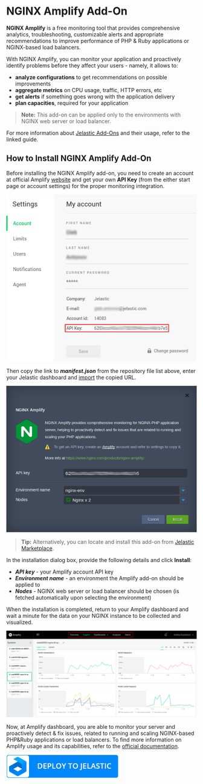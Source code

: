 # NGINX Amplify Add-On

**NGINX Amplify** is a free monitoring tool that provides comprehensive analytics, troubleshooting, customizable alerts and appropriate recommendations to improve performance of PHP & Ruby applications or NGINX-based load balancers.

With NGINX Amplify, you can monitor your application and proactively identify problems before they affect your users - namely, it allows to:
* **analyze configurations** to get recommendations on possible improvements
* **aggregate metrics** on CPU usage, traffic, HTTP errors, etc
* **get alerts** if something goes wrong with the application delivery
* **plan capacities**, required for your application

> **Note:** This add-on can be applied only to the environments with NGINX web server or load balancer.

For more information about [Jelastic Add-Ons](https://github.com/jelastic-jps/jpswiki/wiki/Jelastic-Addons) and their usage, refer to the linked guide.

## How to Install NGINX Amplify Add-On

Before installing the NGINX Amplify add-on, you need to create an account at official Amplify [website](https://amplify.nginx.com/signup/) and get your own **API Key** (from the either start page or account settings) for the proper monitoring integration.

![Amplify Account Settings](/images/amplify-account-settings.png)

Then copy the link to _**manifest.json**_ from the repository file list above, enter your Jelastic dashboard and [import](https://docs.jelastic.com/environment-import) the copied URL.

![NGINX Amplify Install](/images/nginx-amplify-install.png)

> **Tip:** Alternatively, you can locate and install this add-on from [Jelastic Marketplace](https://docs.jelastic.com/marketplace#add-ons).

In the installation dialog box, provide the following details and click **Install**:
* _**API key**_ - your Amplify account API key
* _**Environment name**_ - an environment the Amplify add-on should be applied to
* _**Nodes**_ - NGINX web server or load balancer should be chosen (is fetched automatically upon selecting the environment)

When the installation is completed, return to your Amplify dashboard and wait a minute for the data on your NGINX instance to be collected and visualized.

![NGINX Amplify Monitoring](/images/nginx-amplify-monitoring.png)

Now, at Amplify dashboard, you are able to monitor your server and proactively detect & fix issues, related to running and scaling NGINX-based PHP&Ruby applications or load balancers. To find more information on Amplify usage and its capabilities, refer to the [official documentation](https://amplify.nginx.com/docs/guide-introduction.html).

[![Deploy](https://github.com/jelastic-jps/git-push-deploy/raw/master/images/deploy-to-jelastic.png)](https://jelastic.com/install-application/?manifest=https://raw.githubusercontent.com/jelastic-jps/nginx-amplify/master/manifest_install.jps)
